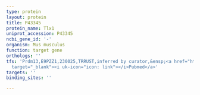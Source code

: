 ```yaml
---
type: protein
layout: protein
title: P43345
protein_name: Tlx1
uniprot_accession: P43345
ncbi_gene_id: '-'
organism: Mus musculus
function: target gene
orthologs: ''
tfs: 'Prdm13,E9PZZ1,230025,TRRUST,inferred by curator,&ensp;<a href="https://www.ncbi.nlm.nih.gov/pubmed/?term=23639443%5Buid%5D+OR+29087512%5Buid%5D"
  target="_blank"><i uk-icon="icon: link"></i>Pubmed</a>'
targets: ''
binding_sites: ''

---
```

